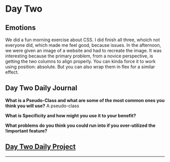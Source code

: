 # Day Two

## Emotions

We did a fun morning exercise about CSS. I did finish all three, whoich not everyone did, which made me feel good, because issues. In the afternoon, we were given an image of a website and had to recreate the image. It was interesting because the primary problem, from a novice perspective, is getting the two columns to align properly. You can kinda force it to work using position: absolute. But you can also wrap them in flex for a similar effect.

## Day Two Daily Journal

**What is a Pseudo-Class and what are some of the most common ones you think you will use?**
    A pseudo-class 

**What is Specificity and how might you use it to your benefit?**

**What problems do you think you could run into if you over-utilized the !important feature?**

## [Day Two Daily Project](https://cmitchell5619.github.io/CoolSite)


---



